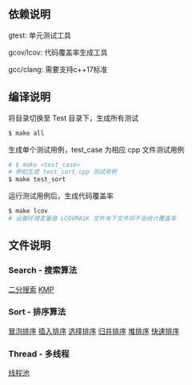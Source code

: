 ## 依赖说明

gtest: 单元测试工具

gcov/lcov: 代码覆盖率生成工具

gcc/clang: 需要支持c++17标准

## 编译说明

将目录切换至 Test 目录下，生成所有测试

```bash
$ make all 
```

生成单个测试用例，test_case 为相应 cpp 文件测试用例

```bash
# $ make <test_case>
# 例如生成 test_sort.cpp 测试用例
$ make test_sort
```

运行测试用例后，生成代码覆盖率

```bash
$ make lcov
# 设置环境变量值 LCOVMASK 文件夹下文件将不会统计覆盖率
```

## 文件说明

### Search - 搜索算法

[二分搜索](http://hh-yzm.com/index.php/archives/42/)
[KMP](http://hh-yzm.com/index.php/archives/44/)

### Sort - 排序算法

[冒泡排序](http://hh-yzm.com/index.php/archives/34/#3.2.%E5%86%92%E6%B3%A1%E6%8E%92%E5%BA%8F)
[插入排序](http://hh-yzm.com/index.php/archives/34/#3.1.%E6%8F%92%E5%85%A5%E6%8E%92%E5%BA%8F)
[选择排序](http://hh-yzm.com/index.php/archives/34/#3.3.%E9%80%89%E6%8B%A9%E6%8E%92%E5%BA%8F)
[归并排序](http://hh-yzm.com/index.php/archives/34/#3.4.%E5%BD%92%E5%B9%B6%E6%8E%92%E5%BA%8F)
[堆排序](http://hh-yzm.com/index.php/archives/34/#3.5.%E5%A0%86%E6%8E%92%E5%BA%8F)
[快速排序](http://hh-yzm.com/index.php/archives/34/#3.6.%E5%BF%AB%E9%80%9F%E6%8E%92%E5%BA%8F)

### Thread - 多线程
[线程池](http://www.hh-yzm.com/index.php/archives/45/)
